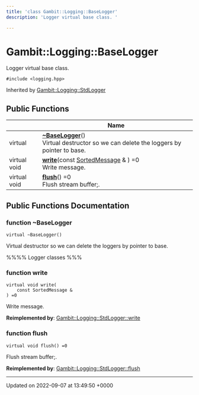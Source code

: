 ```yaml
---
title: 'class Gambit::Logging::BaseLogger'
description: 'Logger virtual base class. '

---
```


# Gambit::Logging::BaseLogger





Logger virtual base class. 


`#include <logging.hpp>`

Inherited by [Gambit::Logging::StdLogger](/documentation/code/classes/classgambit_1_1logging_1_1stdlogger/)

## Public Functions

|                | Name           |
| -------------- | -------------- |
| virtual | **[~BaseLogger](/documentation/code/classes/classgambit_1_1logging_1_1baselogger/#function-baselogger)**()<br>Virtual destructor so we can delete the loggers by pointer to base.  |
| virtual void | **[write](/documentation/code/classes/classgambit_1_1logging_1_1baselogger/#function-write)**(const [SortedMessage](/documentation/code/classes/structgambit_1_1logging_1_1sortedmessage/) & ) =0<br>Write message.  |
| virtual void | **[flush](/documentation/code/classes/classgambit_1_1logging_1_1baselogger/#function-flush)**() =0<br>Flush stream buffer;.  |

## Public Functions Documentation

### function ~BaseLogger

```
virtual ~BaseLogger()
```

Virtual destructor so we can delete the loggers by pointer to base. 

%%%% Logger classes %%% 


### function write

```
virtual void write(
    const SortedMessage & 
) =0
```

Write message. 

**Reimplemented by**: [Gambit::Logging::StdLogger::write](/documentation/code/classes/classgambit_1_1logging_1_1stdlogger/#function-write)


### function flush

```
virtual void flush() =0
```

Flush stream buffer;. 

**Reimplemented by**: [Gambit::Logging::StdLogger::flush](/documentation/code/classes/classgambit_1_1logging_1_1stdlogger/#function-flush)


-------------------------------

Updated on 2022-09-07 at 13:49:50 +0000